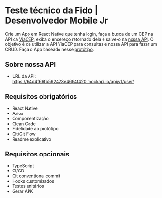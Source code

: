 # Teste técnico da Fido | Desenvolvedor Mobile Jr

Crie um App em React Native que tenha login, faça a busca de um CEP na API da [ViaCEP](https://viacep.com.br/), exiba o endereço retornado dela e salve-o na [nossa API](https://64d4f66fb592423e4694f420.mockapi.io/api/v1/user/). O objetivo é de utilizar a API ViaCEP para consultas e nossa API para fazer um CRUD. Faça o App baseado nesse [protótipo](https://www.figma.com/file/2823d5LCnlZVepEPD4ugNU/Teste-t%C3%A9cnico-da-Fido-%7C-Desenvolvedor-Mobile-Jr?type=design&node-id=1%3A2&mode=design&t=1PvPqnA1oMUONpIM-1).

## Sobre nossa API
- URL da API: https://64d4f66fb592423e4694f420.mockapi.io/api/v1/user/


## Requisitos obrigatórios
- React Native
- Axios
- Componentização
- Clean Code
- Fidelidade ao protótipo
- Git/Git Flow
- Readme explicativo
  

## Requisitos opcionais
- TypeScript
- CI/CD
- Git conventional commit
- Hooks customizados
- Testes unitários
- Gerar APK
